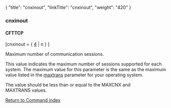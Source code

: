 {
    "title": "cnxinout",
    "linkTitle": "cnxinout",
    "weight": "420"
}<span id="cnxinout"></span>

### cnxinout

#### CFTTCP

\[cnxinout = { <u>4</u> | n } \]

Maximum number of communication sessions.

This value  indicates the maximum number of sessions supported for each system. The maximum value for this parameter is the same as the maximum value listed in the [maxtrans](../maxtrans) parameter for your operating system.

The value should be less than or equal to the MAXCNX and MAXTRANS values.

[Return to Command index](../../)

